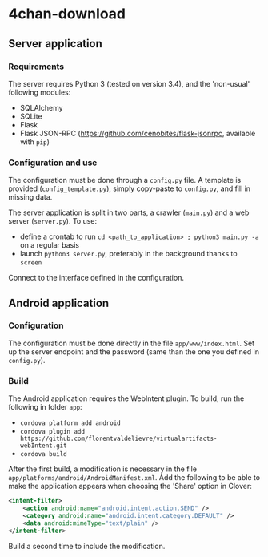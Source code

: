 # 4chan-download

## Server application

### Requirements

The server requires Python 3 (tested on version 3.4), and the 'non-usual' following modules:
- SQLAlchemy
- SQLite
- Flask
- Flask JSON-RPC (https://github.com/cenobites/flask-jsonrpc, available with `pip`)

### Configuration and use

The configuration must be done through a `config.py` file. A template is provided
(`config_template.py`), simply copy-paste to `config.py`, and fill in missing data.

The server application is split in two parts, a crawler (`main.py`) and a web server (`server.py`).
To use:
- define a crontab to run `cd <path_to_application> ; python3 main.py -a` on a regular basis
- launch `python3 server.py`, preferably in the background thanks to `screen`

Connect to the interface defined in the configuration.

## Android application

### Configuration

The configuration must be done directly in the file `app/www/index.html`. Set up the server endpoint
and the password (same than the one you defined in `config.py`).

### Build

The Android application requires the WebIntent plugin. To build, run the following in folder `app`:
- `cordova platform add android`
- `cordova plugin add https://github.com/florentvaldelievre/virtualartifacts-webIntent.git`
- `cordova build`

After the first build, a modification is necessary in the file
`app/platforms/android/AndroidManifest.xml`. Add the following to be able to make the application
appears when choosing the 'Share' option in Clover:
```xml
<intent-filter>
    <action android:name="android.intent.action.SEND" />
    <category android:name="android.intent.category.DEFAULT" />
    <data android:mimeType="text/plain" />
</intent-filter>
```

Build a second time to include the modification.
